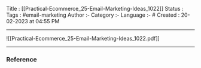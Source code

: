 Title :  [[Practical-Ecommerce_25-Email-Marketing-Ideas_1022]]
Status : 
Tags : #email-marketing 
Author :-
Category :-
Language :- #
Created  : 20-02-2023 at 04:55  PM
___


![[Practical-Ecommerce_25-Email-Marketing-Ideas_1022.pdf]]



















---

### Reference 





